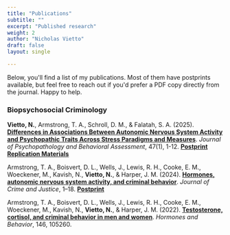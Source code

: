 ```yaml
---
title: "Publications"
subtitle: ""
excerpt: "Published research"
weight: 2
author: "Nicholas Vietto"
draft: false
layout: single

---
```


Below, you'll find a list of my publications. Most of them have postprints available, but feel free to reach out if you'd prefer a PDF copy directly from the journal. Happy to help.


### Biopsychosocial Criminology 

**Vietto, N.**, Armstrong, T. A., Schroll, D. M., & Falatah, S. A. (2025). [**Differences in Associations Between Autonomic Nervous System Activity and Psychopathic Traits Across Stress Paradigms and Measures**](https://link.springer.com/article/10.1007/s10862-024-10185-6). *Journal of Psychopathology and Behavioral Assessment*, 47(1), 1-12. [**Postprint**](https://osf.io/preprints/psyarxiv/246ej) [**Replication Materials**](https://github.com/nvietto/Replication_Materials/tree/main/Differences%20in%20Associations%20Between%20Autonomic%20Nervous%20System%20Activity%20and%20Psychopathic%20Traits%20Across%20Stress%20Paradigm%20and%20Measures)

Armstrong, T. A., Boisvert, D. L., Wells, J., Lewis, R. H., Cooke, E. M., Woeckener, M., Kavish, N., **Vietto, N.**, & Harper, J. M. (2024). [**Hormones, autonomic nervous system activity, and criminal behavior**](https://doi.org/10.1080/0735648X.2024.2382985). *Journal of Crime and Justice*, 1–18. [**Postprint**](https://www.crimrxiv.com/pub/evwtnuz4/release/1)

Armstrong, T. A., Boisvert, D. L., Wells, J., Lewis, R. H., Cooke, E. M., Woeckener, M., Kavish, N., **Vietto, N.**, & Harper, J. M. (2022). [**Testosterone, cortisol, and criminal behavior in men and women**](https://www.sciencedirect.com/science/article/abs/pii/S0018506X22001544). *Hormones and Behavior*, 146, 105260.






